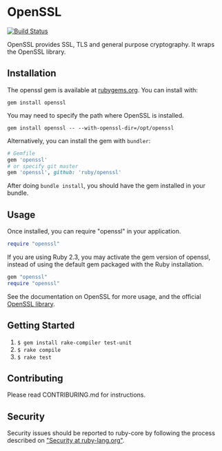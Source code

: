 # OpenSSL

[![Build Status](https://travis-ci.org/ruby/openssl.svg?branch=master)](https://travis-ci.org/ruby/openssl)

OpenSSL provides SSL, TLS and general purpose cryptography. It wraps the
OpenSSL library.

## Installation

The openssl gem is available at [rubygems.org](https://rubygems.org/gems/openssl).
You can install with:

```
gem install openssl
```

You may need to specify the path where OpenSSL is installed.

```
gem install openssl -- --with-openssl-dir=/opt/openssl
```

Alternatively, you can install the gem with `bundler`:

```ruby
# Gemfile
gem 'openssl'
# or specify git master
gem 'openssl', github: 'ruby/openssl'
```

After doing `bundle install`, you should have the gem installed in your bundle.

## Usage

Once installed, you can require "openssl" in your application.

```ruby
require "openssl"
```

If you are using Ruby 2.3, you may activate the gem version of openssl,
instead of using the default gem packaged with the Ruby installation.

```ruby
gem "openssl"
require "openssl"
```

See the documentation on OpenSSL for more usage,
and the official [OpenSSL library](http://www.openssl.org/).

## Getting Started

1. `$ gem install rake-compiler test-unit`
2. `$ rake compile`
3. `$ rake test`

## Contributing

Please read CONTRIBURING.md for instructions.

## Security

Security issues should be reported to ruby-core by following the process
described on ["Security at ruby-lang.org"](https://www.ruby-lang.org/en/security/).
